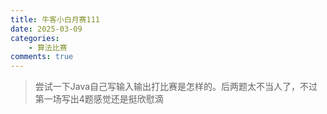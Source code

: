 ```yaml
---
title: 牛客小白月赛111
date: 2025-03-09
categories:
    - 算法比赛
comments: true
---
```


>尝试一下Java自己写输入输出打比赛是怎样的。后两题太不当人了，不过第一场写出4题感觉还是挺欣慰滴

<!-- more -->




